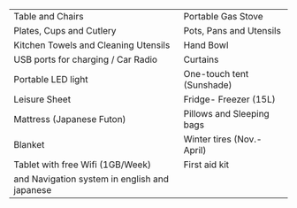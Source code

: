 | | |
| --- | --- |
| Table and Chairs |Portable Gas Stove |
| Plates, Cups and Cutlery | Pots, Pans and Utensils |
| Kitchen Towels and Cleaning Utensils | Hand Bowl
| USB ports for charging / Car Radio | Curtains
| Portable LED light | One-touch tent (Sunshade)
| Leisure Sheet | Fridge- Freezer (15L)
| Mattress (Japanese Futon) | Pillows and Sleeping bags |
| Blanket | Winter tires (Nov.-April) |
| Tablet with free Wifi (1GB/Week) | First aid kit |
| and Navigation system in english and japanese